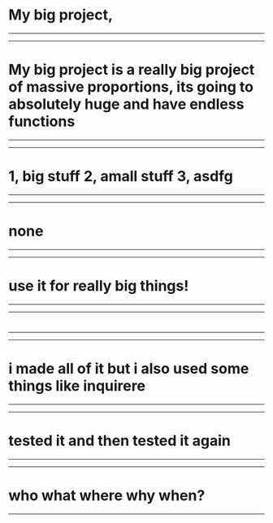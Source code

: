 # My big project,
---------------------------------------------------------

______________________________________________________________
# My big project is a really big project of massive proportions, its going to absolutely huge and have endless functions
______________________________________________________________
______________________________________________________________
# 1, big stuff 2, amall stuff 3, asdfg
______________________________________________________________
______________________________________________________________
# none
______________________________________________________________
______________________________________________________________
# use it for really big things!
______________________________________________________________
______________________________________________________________
# 
______________________________________________________________
______________________________________________________________
# i made all of it but i also used some things like inquirere
______________________________________________________________
______________________________________________________________
# tested it and then tested it again
______________________________________________________________
______________________________________________________________
# who what where why when?
______________________________________________________________



  
  